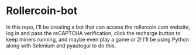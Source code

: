 # Rollercoin-bot

In this repo, I'll be creating a bot that can access the rollercoin.com website, log in and pass the reCAPTCHA verification, click the recharge button to keep miners running, and maybe even play a game or 2! I'll be using Python along with Selenium and pyautogui to do this.
